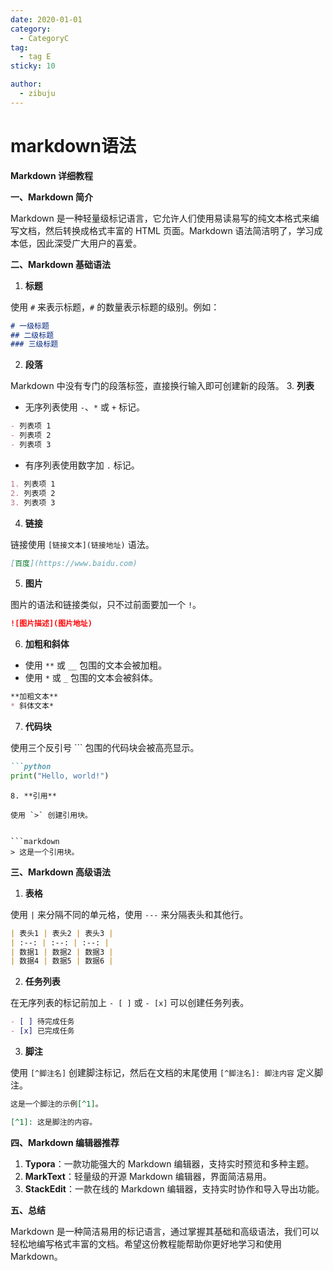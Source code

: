 ```yaml
---
date: 2020-01-01
category:
  - CategoryC
tag:
  - tag E
sticky: 10

author: 
  - zibuju
---
```


# markdown语法

**Markdown 详细教程**

**一、Markdown 简介**

Markdown 是一种轻量级标记语言，它允许人们使用易读易写的纯文本格式来编写文档，然后转换成格式丰富的 HTML 页面。Markdown 语法简洁明了，学习成本低，因此深受广大用户的喜爱。

**二、Markdown 基础语法**

1. **标题**

使用 `#` 来表示标题，`#` 的数量表示标题的级别。例如：


```markdown
# 一级标题
## 二级标题
### 三级标题
```
2. **段落**

Markdown 中没有专门的段落标签，直接换行输入即可创建新的段落。
3. **列表**

* 无序列表使用 `-`、`*` 或 `+` 标记。


```markdown
- 列表项 1
- 列表项 2
- 列表项 3
```
* 有序列表使用数字加 `.` 标记。


```markdown
1. 列表项 1
2. 列表项 2
3. 列表项 3
```
4. **链接**

链接使用 `[链接文本](链接地址)` 语法。


```markdown
[百度](https://www.baidu.com)
```
5. **图片**

图片的语法和链接类似，只不过前面要加一个 `!`。


```markdown
![图片描述](图片地址)
```
6. **加粗和斜体**

* 使用 `**` 或 `__` 包围的文本会被加粗。
* 使用 `*` 或 `_` 包围的文本会被斜体。


```markdown
**加粗文本**
* 斜体文本*
```
7. **代码块**

使用三个反引号 ``` 包围的代码块会被高亮显示。


```markdown
```python
print("Hello, world!")
```
```
8. **引用**

使用 `>` 创建引用块。


```markdown
> 这是一个引用块。
```
**三、Markdown 高级语法**

1. **表格**

使用 `|` 来分隔不同的单元格，使用 `---` 来分隔表头和其他行。


```markdown
| 表头1 | 表头2 | 表头3 |
| :--: | :--: | :--: |
| 数据1 | 数据2 | 数据3 |
| 数据4 | 数据5 | 数据6 |
```
2. **任务列表**

在无序列表的标记前加上 `- [ ]` 或 `- [x]` 可以创建任务列表。


```markdown
- [ ] 待完成任务
- [x] 已完成任务
```
3. **脚注**

使用 `[^脚注名]` 创建脚注标记，然后在文档的末尾使用 `[^脚注名]: 脚注内容` 定义脚注。


```markdown
这是一个脚注的示例[^1]。

[^1]: 这是脚注的内容。
```
**四、Markdown 编辑器推荐**

1. **Typora**：一款功能强大的 Markdown 编辑器，支持实时预览和多种主题。
2. **MarkText**：轻量级的开源 Markdown 编辑器，界面简洁易用。
3. **StackEdit**：一款在线的 Markdown 编辑器，支持实时协作和导入导出功能。

**五、总结**

Markdown 是一种简洁易用的标记语言，通过掌握其基础和高级语法，我们可以轻松地编写格式丰富的文档。希望这份教程能帮助你更好地学习和使用 Markdown。
